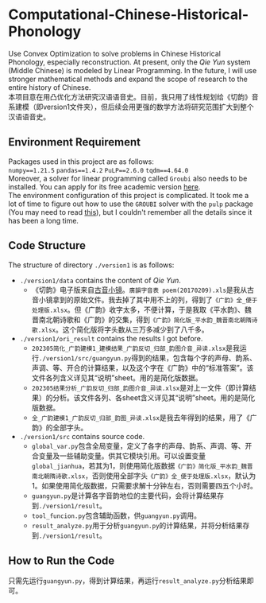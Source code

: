 # Computational-Chinese-Historical-Phonology
Use Convex Optimization to solve problems in Chinese Historical Phonology, especially reconstruction. At present, only the *Qie Yun* system (Middle Chinese) is modeled by Linear Programming. In the future, I will use stronger mathematical methods and expand the scope of research to the entire history of Chinese.  
本项目意在用凸优化方法研究汉语语音史。目前，我只用了线性规划给《切韵》音系建模（即version1文件夹），但后续会用更强的数学方法将研究范围扩大到整个汉语语音史。  

## Environment Requirement
Packages used in this project are as follows:  
`numpy==1.21.5`
`pandas==1.4.2`
`PuLP==2.6.0`
`tqdm==4.64.0`   
Moreover, a solver for linear programming called `Groubi` also needs to be installed. You can apply for its free academic version [here](https://coin-or.github.io/pulp/guides/how_to_configure_solvers.html).  
The environment configuration of this project is complicated. It took me a lot of time to figure out how to use the `GROUBI` solver with the `pulp` package (You may need to read [this](https://coin-or.github.io/pulp/guides/how_to_configure_solvers.html)), but I couldn't remember all the details since it has been a long time. 
## Code Structure
The structure of directory `./version1` is as follows:  
+ `./version1/data` contains the content of *Qie Yun*.
  + 《切韵》电子版来自[古音小镜](http://www.kaom.net/)。`廣韻字音表 poem(20170209).xls`是我从古音小镜拿到的原始文件。我去掉了其中用不上的列，得到了`《广韵》全_便于处理版.xlsx`。但《广韵》收字太多，不便计算，于是我取《平水韵》、魏晋南北朝诗歌和《广韵》的交集，得到`《广韵》简化版_平水韵_魏晋南北朝隋诗歌.xlsx`。这个简化版将字头数从三万多减少到了八千多。
+ `./version1/ori_result` contains the results I got before.
  + `202305简化_广韵建模1_建模结果_广韵反切_归部_韵图介音_异读.xlsx`是我运行`./version1/src/guangyun.py`得到的结果，包含每个字的声母、韵系、声调、等、开合的计算结果，以及这个字在《广韵》中的“标准答案”。该文件各列含义详见其“说明”sheet。用的是简化版数据。
  + `202305结果分析_广韵反切_归部_韵图介音_异读.xlsx`是对上一文件（即计算结果）的分析。该文件各列、各sheet含义详见其“说明”sheet。用的是简化版数据。
  + `全_广韵建模1_广韵反切_归部_韵图_异读.xlsx`是我去年得到的结果，用了《广韵》的全部字头。
+ `./version1/src` contains source code.
  + `global_var.py`包含全局变量，定义了各字的声母、韵系、声调、等、开合变量及一些辅助变量。供其它模块引用。可以设置变量`global_jianhua`，若其为1，则使用简化版数据`《广韵》简化版_平水韵_魏晋南北朝隋诗歌.xlsx`，否则使用全部字头`《广韵》全_便于处理版.xlsx`，默认为1。如果使用简化版数据，只需要求解十分钟左右，否则需要四五个小时。
  + `guangyun.py`是计算各字音韵地位的主要代码，会将计算结果存到`./version1/result`。
  + `tool_funcion.py`包含辅助函数，供`guangyun.py`调用。
  + `result_analyze.py`用于分析`guangyun.py`的计算结果，并将分析结果存到`./version1/result`。

## How to Run the Code
只需先运行`guangyun.py`，得到计算结果，再运行`result_analyze.py`分析结果即可。
